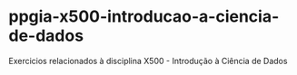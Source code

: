 # ppgia-x500-introducao-a-ciencia-de-dados
Exercicios relacionados à disciplina X500 - Introdução à Ciência de Dados
